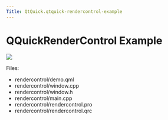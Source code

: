 ```yaml
---
Title: QtQuick.qtquick-rendercontrol-example
---
```

        
QQuickRenderControl Example
===========================

<span class="subtitle"></span>
<span id="details"></span>
![](https://developer.ubuntu.com/static/devportal_uploaded/386755d5-ed81-45bc-aef4-b5bc3127876c-api/apps/qml/sdk-15.04.3/qtquick-rendercontrol-example/images/rendercontrol-example.jpg)

Files:

-   rendercontrol/demo.qml
-   rendercontrol/window.cpp
-   rendercontrol/window.h
-   rendercontrol/main.cpp
-   rendercontrol/rendercontrol.pro
-   rendercontrol/rendercontrol.qrc

